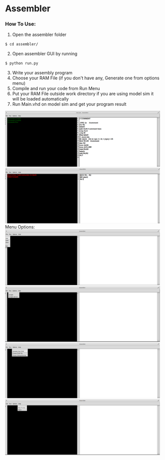 # Assembler
### How To Use:
1. Open the assembler folder 
``` bash
$ cd assembler/
```
2. Open assembler GUI by running
``` bash
$ python run.py
```
3. Write your assembly program
4. Choose your RAM File (if you don't have any, Generate one from options menu)
5. Compile and run your code from Run Menu
6. Put your RAM File outside work directory if you are using model sim it will be loaded automatically
7. Run Main.vhd on model sim and get your program result

![](/Readme_Imgs/Success.png) 
![](/Readme_Imgs/Failed.png) 
Menu Options:
![](/Readme_Imgs/File_Menu.png) 
![](/Readme_Imgs/Run_Menu.png) 
![](/Readme_Imgs/Options_Menu.png) 
![](/Readme_Imgs/Help_Menu.png)
